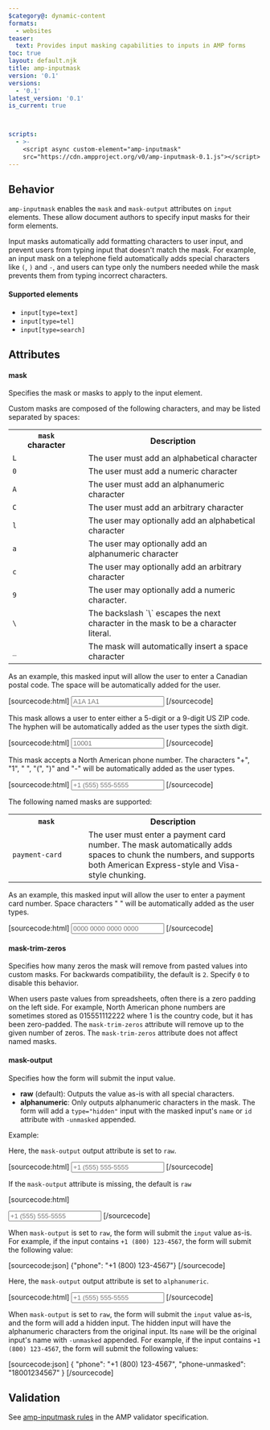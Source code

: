 ```yaml
---
$category@: dynamic-content
formats:
  - websites
teaser:
  text: Provides input masking capabilities to inputs in AMP forms
toc: true
layout: default.njk
title: amp-inputmask
version: '0.1'
versions:
  - '0.1'
latest_version: '0.1'
is_current: true



scripts:
  - >-
    <script async custom-element="amp-inputmask"
    src="https://cdn.ampproject.org/v0/amp-inputmask-0.1.js"></script>
---
```



<!--
Copyright 2018 The AMP HTML Authors. All Rights Reserved.

Licensed under the Apache License, Version 2.0 (the "License");
you may not use this file except in compliance with the License.
You may obtain a copy of the License at

      http://www.apache.org/licenses/LICENSE-2.0

Unless required by applicable law or agreed to in writing, software
distributed under the License is distributed on an "AS-IS" BASIS,
WITHOUT WARRANTIES OR CONDITIONS OF ANY KIND, either express or implied.
See the License for the specific language governing permissions and
limitations under the License.
-->



## Behavior

`amp-inputmask` enables the `mask` and `mask-output` attributes on `input` elements. These allow document authors to specify input masks for their form elements.

Input masks automatically add formatting characters to user input, and prevent
users from typing input that doesn't match the mask. For example, an input mask
on a telephone field automatically adds special characters like
`(`, `)` and `-`, and users can type only the numbers needed while the mask prevents
them from typing incorrect characters.

#### Supported elements

- `input[type=text]`
- `input[type=tel]`
- `input[type=search]`

## Attributes

#### mask

Specifies the mask or masks to apply to the input element.

Custom masks are composed of the following characters,
and may be listed separated by spaces:

<table>
<tr>
<th width="30%"><code>mask</code><br>character</th>
<th>Description</th>
</tr>
<tr>
<td><code>L</code></td>
<td>The user must add an alphabetical character</td>
</tr>
<tr>
<td><code>0</code></td>
<td>The user must add a numeric character</td>
</tr>
<tr>
<td><code>A</code></td>
<td>The user must add an alphanumeric character</td>
</tr>
<tr>
<td><code>C</code></td>
<td>The user must add an arbitrary character</td>
</tr>
<tr>
<td><code>l</code></td>
<td>The user may optionally add an alphabetical character</td>
</tr>
<tr>
<td><code>a</code></td>
<td>The user may optionally add an alphanumeric character</td>
</tr>
<tr>
<td><code>c</code></td>
<td>The user may optionally add an arbitrary character</td>
</tr>
<tr>
<td><code>9</code></td>
<td>The user may optionally add a numeric character.</td>
</tr>
<tr>
<td><code>\</code></td>
<td>The backslash `\` escapes the next character in the mask to be a character literal.</td>
</tr>
<tr>
<td><code>_</code></td>
<td>The mask will automatically insert a space character</td>
</tr>
</tbody>
</table>

As an example, this masked input will allow the user to enter a
Canadian postal code. The space will be automatically added for the user.

[sourcecode:html]
<input mask="L0L_0L0" placeholder="A1A 1A1" type="text" />
[/sourcecode]

This mask allows a user to enter either a 5-digit or a 9-digit US ZIP code.
The hyphen will be automatically added as the user types the sixth digit.

[sourcecode:html]
<input mask="00000 00000-0000" placeholder="10001" type="tel" />
[/sourcecode]

This mask accepts a North American phone number.
The characters "+", "1", " ", "(", ")" and "-" will be automatically added as the user types.

[sourcecode:html]
<input type="tel" mask="+1_(000)_000-0000" placeholder="+1 (555) 555-5555" />
[/sourcecode]

The following named masks are supported:

<table>
<tr>
<th width="30%"><code>mask</code><br></th>
<th>Description</th>
</tr>
<tr>
<td><code>payment-card</code></td>
<td>The user must enter a payment card number.
The mask automatically adds spaces to chunk the numbers, and supports both
American Express-style and Visa-style chunking.</td>
</tr>
</tbody>
</table>

As an example, this masked input will allow the user to enter a payment card number.
Space characters " " will be automatically added as the user types.

[sourcecode:html]
<input type="tel" mask="payment-card" placeholder="0000 0000 0000 0000" />
[/sourcecode]

#### mask-trim-zeros

Specifies how many zeros the mask will remove from pasted values into
custom masks. For backwards compatibility, the default is `2`.
Specify `0` to disable this behavior.

When users paste values from spreadsheets, often there is a zero padding
on the left side. For example, North American phone numbers are sometimes
stored as 015551112222 where 1 is the country code, but it has been zero-padded.
The `mask-trim-zeros` attribute will remove up to the given number of zeros.
The `mask-trim-zeros` attribute does not affect named masks.

#### mask-output

Specifies how the form will submit the input value.

- **raw** (default): Outputs the value as-is with all special characters.
- **alphanumeric**: Only outputs alphanumeric characters in the mask. The form will add a `type="hidden"` input with the masked input's `name` or `id` attribute with `-unmasked` appended.

Example:

Here, the `mask-output` output attribute is set to `raw`.

[sourcecode:html]
<input
  mask="+\1_(000)_000-0000"
  mask-output="raw"
  name="phone"
  type="tel"
  placeholder="+1 (555) 555-5555"
/>
[/sourcecode]

If the `mask-output` attribute is missing, the default is `raw`

[sourcecode:html]
<!-- missing `mask-output`, which is equivalent to `mask-output="raw"` -->
<input
  mask="+\1_(000)_000-0000"
  name="phone"
  type="tel"
  placeholder="+1 (555) 555-5555"
/>
[/sourcecode]

When `mask-output` is set to `raw`, the form will submit the `input` value as-is. For example, if the input contains `+1 (800) 123-4567`, the form will submit the following value:

[sourcecode:json]
{"phone": "+1 (800) 123-4567"}
[/sourcecode]

Here, the `mask-output` output attribute is set to `alphanumeric`.

[sourcecode:html]
<input
  mask="+\1_(000)_000-0000"
  mask-output="alphanumeric"
  name="phone"
  type="tel"
  placeholder="+1 (555) 555-5555"
/>
[/sourcecode]

When `mask-output` is set to `raw`, the form will submit the `input` value as-is, and the form will add a hidden input. The hidden input will have the alphanumeric characters from the original input. Its `name` will be the original input's name with `-unmasked` appended. For example, if the input contains `+1 (800) 123-4567`, the form will submit the following values:

[sourcecode:json]
{
  "phone": "+1 (800) 123-4567",
  "phone-unmasked": "18001234567"
}
[/sourcecode]

## Validation

See [amp-inputmask rules](https://github.com/ampproject/amphtml/blob/master/extensions/amp-inputmask/validator-amp-inputmask.protoascii) in the AMP validator specification.